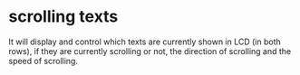 # scrolling texts
 
It will display and control which texts are currently shown in LCD (in both rows), if they are currently scrolling or not, the direction of scrolling and the speed of scrolling.
